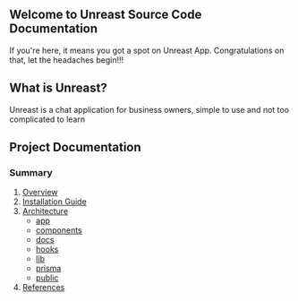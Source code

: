 ## Welcome to Unreast Source Code Documentation
If you're here, it means you got a spot on Unreast App. Congratulations on that, let the headaches begin!!!

## What is Unreast?
Unreast is a chat application for business owners, simple to use and not too complicated to learn

## Project Documentation

### Summary

1. [Overview](overview.md)
2. [Installation Guide](installation.md)
4. [Architecture](architecture.md)
    - [app](app/app.md)
    - [components](components/components.md)
    - [docs](docs/docs.md)
    - [hooks](hooks/hooks.md)
    - [lib](lib/lib.md)
    - [prisma](prisma/prisma.md)
    - [public](public/public.md)
6. [References](references.md)